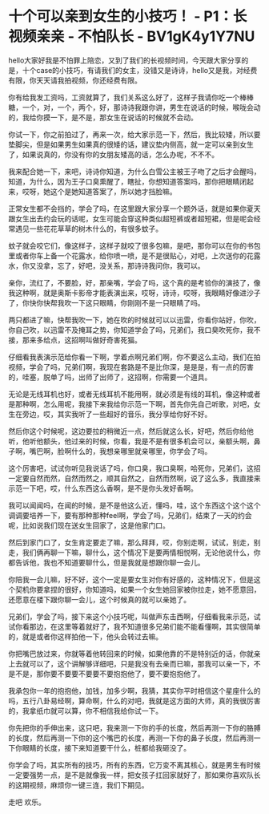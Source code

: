 # 十个可以亲到女生的小技巧！ - P1：长视频亲亲 - 不怕队长 - BV1gK4y1Y7NU

hello大家好我是不怕罪上陪恋，又到了我们的长视频时间，今天跟大家分享的是，十个case的小技巧，有请我们的女主，没错又是诗诗，hello又是我，对经费有限，你天天请我拍视频，你还经费有限。

你有给我发工资吗，工资就算了，我们关系这么好了，这样子我请你吃一个棒棒糖，一个，对，一个，两个，好，那诗诗我跟你讲，男生在说话的时候，喉咙会动的，我给你摸一下，是不是，那女生在说话的时候就不会动。

你试一下，你之前拍过了，再来一次，给大家示范一下，然后，我比较矮，所以要垫脚尖，但是如果男生如果真的很矮的话，建议垫内侧高，就一定可以亲到女生了，如果说真的，你没有你的女朋友矮高的话，怎么办呢，不不不。

我来配合她一下，来吧，诗诗你知道，为什么白雪公主被王子吻了之后才会醒吗，知道，为什么，因为王子口臭熏醒了，瞎扯，你想知道答案吗，那你把眼睛闭起来，哎呀，她这个是她知道答案了，所以她才挡脸嘛。

正常女生都不会挡的，学会了吗，在这里跟大家分享一个题外话，就是如果你夏天跟女生出去约会玩的话呢，女生可能会穿这种类似超短裤或者超短裙，但是呢会经常遇见一些花花草草的树木什么的，有很多蚊子。

蚊子就会咬它们，像这样子，这样子就咬了很多包嘛，是吧，那你可以在你的书包里或者你车上备一个花露水，给你喷一喷，是不是很贴心，对吧，上次送你的花露水，你又没拿，忘了，好吧，没关系，那诗诗我问你，我可以。

亲你，流红了，不要脸，好，那亲嘴，学会了吗，这个真的是考验你的演技了，像我这种啊，就是奥斯卡影帝才能表演出来，哎呀，诗诗，哎呀，我眼睛好像进沙子了，你快你快帮我吹一下这只眼睛，你刚刚不是一只眼睛了吗。

两只都进了嘛，快帮我吹一下，她在吹的时候就可以以迅雷，你看你站好，你吹，你自己吹，以迅雷不及掩耳之势，你知道学会了吗，兄弟们，我口臭吹死你，我不接，那来多给点，这招啊叫做好奇害死猫。

仔细看我表演示范给你看一下啊，学着点啊兄弟们啊，你不要这么主动，我们在拍视频，学会了吗，兄弟们啊，我现在套路是不是比你深，是是是，有一点的厉害的，哇塞，脱单了吗，出师了出师了，这招啊，你需要一个道具。

无论是无线耳机也好，或者无线耳机不能用啊，就必须是有线的耳机，像这种或者是那种啊，怎么用呢，我接下来我给你示范一下啊，首先你先自己听歌，对吧，女生在旁边，哎，其实我听了一些超好的音乐，我分享给你好不好。

然后你这个时候呢，这边要拉的稍微近一点，然后就这么长，好吧，然后你给他听，他听他额头，他过来的时候，你看，我是不是有很多机会可以，亲额头啊，鼻子啊，嘴巴啊，脸啊什么的，我想亲哪里就亲哪里，你学会了吗。

这个厉害吧，试试你听见我说话了吗，你口臭，我口臭啊，哈死你，兄弟们，这招一定要自然而然，自然而然之，顺其自然之，自然而然啊，说了这么多，我直接来示范一下吧，哎，什么东西这么香啊，是不是你头发好香啊。

我可以闻闻吗，在闻的时候，是不是他这么近，懂吗，哇，这个东西这个这个这个调调要培养一下，要有那种那种feel啊，学会了吗，兄弟们，结束了一天的约会呢，比如说我们现在送女生回家了，这是他家门口。

然后到家门口了，女生肯定要走了嘛，那么拜拜，哎，你别走啊，试试，别走，别走，我们俩再聊一下嘛，聊什么，这个情况下是要两情相悦啊，无论他说什么，你都告诉他，我也不知道要聊什么，但是我就是想跟你聊一会儿。

你陪我一会儿嘛，好不好，这个一定是要女生对你有好感的，这种情况下，但是这个契机你要拿捏的很好，你知道吗，如果一个女生她回家被你拉走，她不愿意回，还愿意在楼下跟你聊一会儿，这个时候真的就可以亲她了。

兄弟们，学会了吗，接下来这个小技巧呢，叫做声东击西啊，仔细看我来示范，试试你看那边，在这里等着就好了，我不知道很多兄弟们能不能看懂啊，其实很简单的，就是或者你这样拍他一下，他头会转过去嘛。

你把嘴巴放过来，你就等着他转回来的时候，如果他靠的不是特别近的话，你就亲上去就可以了，这个讲解够详细吧，只是我没有去亲而已嘛，那我可以亲一下，不是不是，那你要不要要不要要不要抱抱他了，要不要抱抱他了。

我承包你一年的抱抱他，加钱，加多少啊，我猜，其实你平时相信这个星座什么的吗，五行八卦易经啊，算命啊，什么的对吧，我就是这方面的大师，真的我很厉害的，我拿纸巾就可以算，你不相信我给你试一下。

你先把你的手伸出来，这只吧，我来测一下你的手的长度，然后再测一下你的胳膊的长度，然后再测一下你的这个嘴巴的长度，再测一下你的鼻子长度，然后再测一下你眼睛的长度，接下来知道要干什么，桩都给我砸没了。

你学会了吗，其实所有的技巧，所有的东西，它万变不离其核心，就是男生有时候一定要强势一点，是不是就像我一样，把女孩子扛回家就好了，那如果你喜欢队长的这期视频，麻烦你一键三连，我们下期见。

走吧 欢乐。
